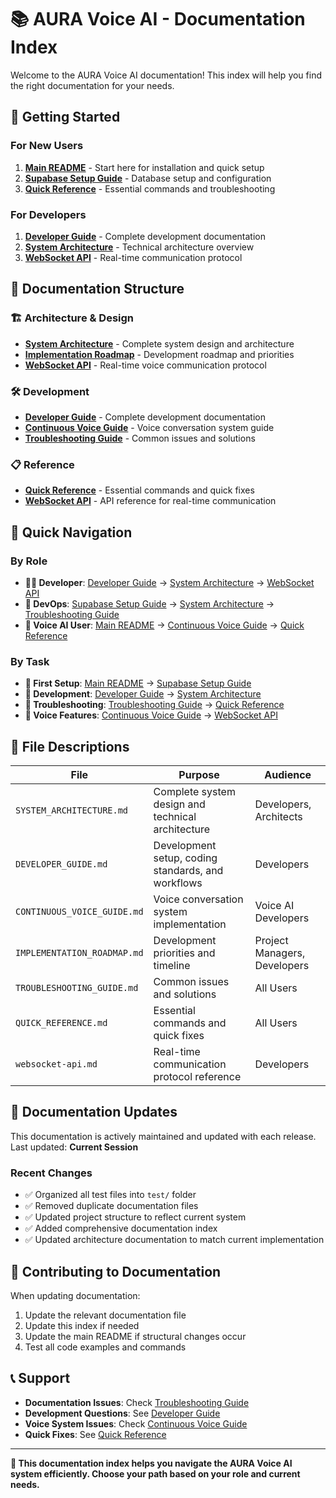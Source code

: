 # 📚 AURA Voice AI - Documentation Index

Welcome to the AURA Voice AI documentation! This index will help you find the right documentation for your needs.

## 🚀 Getting Started

### For New Users
1. **[Main README](../readme.md)** - Start here for installation and quick setup
2. **[Supabase Setup Guide](../SUPABASE_SETUP_GUIDE.md)** - Database setup and configuration
3. **[Quick Reference](QUICK_REFERENCE.md)** - Essential commands and troubleshooting

### For Developers
1. **[Developer Guide](DEVELOPER_GUIDE.md)** - Complete development documentation
2. **[System Architecture](SYSTEM_ARCHITECTURE.md)** - Technical architecture overview
3. **[WebSocket API](websocket-api.md)** - Real-time communication protocol

## 📖 Documentation Structure

### 🏗️ Architecture & Design
- **[System Architecture](SYSTEM_ARCHITECTURE.md)** - Complete system design and architecture
- **[Implementation Roadmap](IMPLEMENTATION_ROADMAP.md)** - Development roadmap and priorities
- **[WebSocket API](websocket-api.md)** - Real-time voice communication protocol

### 🛠️ Development
- **[Developer Guide](DEVELOPER_GUIDE.md)** - Complete development documentation
- **[Continuous Voice Guide](CONTINUOUS_VOICE_GUIDE.md)** - Voice conversation system guide
- **[Troubleshooting Guide](TROUBLESHOOTING_GUIDE.md)** - Common issues and solutions

### 📋 Reference
- **[Quick Reference](QUICK_REFERENCE.md)** - Essential commands and quick fixes
- **[WebSocket API](websocket-api.md)** - API reference for real-time communication

## 🎯 Quick Navigation

### By Role
- **👨‍💻 Developer**: [Developer Guide](DEVELOPER_GUIDE.md) → [System Architecture](SYSTEM_ARCHITECTURE.md) → [WebSocket API](websocket-api.md)
- **🔧 DevOps**: [Supabase Setup Guide](../SUPABASE_SETUP_GUIDE.md) → [System Architecture](SYSTEM_ARCHITECTURE.md) → [Troubleshooting Guide](TROUBLESHOOTING_GUIDE.md)
- **🎤 Voice AI User**: [Main README](../readme.md) → [Continuous Voice Guide](CONTINUOUS_VOICE_GUIDE.md) → [Quick Reference](QUICK_REFERENCE.md)

### By Task
- **🚀 First Setup**: [Main README](../readme.md) → [Supabase Setup Guide](../SUPABASE_SETUP_GUIDE.md)
- **🔧 Development**: [Developer Guide](DEVELOPER_GUIDE.md) → [System Architecture](SYSTEM_ARCHITECTURE.md)
- **🐛 Troubleshooting**: [Troubleshooting Guide](TROUBLESHOOTING_GUIDE.md) → [Quick Reference](QUICK_REFERENCE.md)
- **🎤 Voice Features**: [Continuous Voice Guide](CONTINUOUS_VOICE_GUIDE.md) → [WebSocket API](websocket-api.md)

## 📁 File Descriptions

| File | Purpose | Audience |
|------|---------|----------|
| `SYSTEM_ARCHITECTURE.md` | Complete system design and technical architecture | Developers, Architects |
| `DEVELOPER_GUIDE.md` | Development setup, coding standards, and workflows | Developers |
| `CONTINUOUS_VOICE_GUIDE.md` | Voice conversation system implementation | Voice AI Developers |
| `IMPLEMENTATION_ROADMAP.md` | Development priorities and timeline | Project Managers, Developers |
| `TROUBLESHOOTING_GUIDE.md` | Common issues and solutions | All Users |
| `QUICK_REFERENCE.md` | Essential commands and quick fixes | All Users |
| `websocket-api.md` | Real-time communication protocol reference | Developers |

## 🔄 Documentation Updates

This documentation is actively maintained and updated with each release. Last updated: **Current Session**

### Recent Changes
- ✅ Organized all test files into `test/` folder
- ✅ Removed duplicate documentation files
- ✅ Updated project structure to reflect current system
- ✅ Added comprehensive documentation index
- ✅ Updated architecture documentation to match current implementation

## 🤝 Contributing to Documentation

When updating documentation:
1. Update the relevant documentation file
2. Update this index if needed
3. Update the main README if structural changes occur
4. Test all code examples and commands

## 📞 Support

- **Documentation Issues**: Check [Troubleshooting Guide](TROUBLESHOOTING_GUIDE.md)
- **Development Questions**: See [Developer Guide](DEVELOPER_GUIDE.md)
- **Voice System Issues**: Check [Continuous Voice Guide](CONTINUOUS_VOICE_GUIDE.md)
- **Quick Fixes**: See [Quick Reference](QUICK_REFERENCE.md)

---

**🎯 This documentation index helps you navigate the AURA Voice AI system efficiently. Choose your path based on your role and current needs.**
